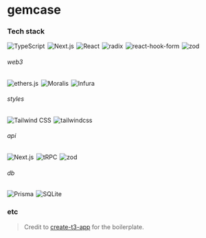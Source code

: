 # gemcase

### Tech stack

<div style="display: flex; gap: 6px;">
  <img alt="TypeScript" src="https://img.shields.io/badge/TypeScript-%232f74c0.svg?&logo=typescript&logoColor=white" />
  <img alt="Next.js" src="https://img.shields.io/badge/Next.js-%23242431.svg?logo=next.js&logoColor=white" />
  <img alt="React" src="https://img.shields.io/badge/React-%236bb9e6.svg?logo=react&logoColor=white" />
  <img alt="radix" src="https://img.shields.io/badge/Radix-%23242431.svg" />
  <img alt="react-hook-form" src="https://img.shields.io/badge/react--hook--form-%23ec5990.svg" />
  <img alt="zod" src="https://img.shields.io/badge/Zod-%233068b7.svg?logo=zod" />
</div>

###### web3
<div style="display: flex; gap: 6px;">
  <img alt="ethers.js" src="https://img.shields.io/badge/ethers.js-%23242431.svg?logo=ethereum&logoColor=white" />
  <img alt="Moralis" src="https://img.shields.io/badge/Moralis-%231abee6.svg" />
  <img alt="Infura" src="https://img.shields.io/badge/Infura-%23ff5833.svg" />
</div>

###### styles
<div style="display: flex; gap: 6px;">
  <img alt="Tailwind CSS" src="https://img.shields.io/badge/Tailwind%20CSS-%2357a7e1.svg?logo=tailwindcss&logoColor=white" />
  <img alt="tailwindcss" src="https://img.shields.io/badge/Sass-%23ce649a.svg?logo=sass&logoColor=white" />
</div>

###### api
<div style="display: flex; gap: 6px;">
  <img alt="Next.js" src="https://img.shields.io/badge/Next.js-%23242431.svg?logo=next.js&logoColor=white" />
  <img alt="tRPC" src="https://img.shields.io/badge/tRPC-%23327db9.svg?logo=trpc&logoColor=white" />
  <img alt="zod" src="https://img.shields.io/badge/Zod-%233068b7.svg?logo=zod" />
</div>

###### db
<div style="display: flex; gap: 6px;">
  <img alt="Prisma" src="https://img.shields.io/badge/Prisma-%235967d8.svg?logo=prisma&logoColor=white" />
  <img alt="SQLite" src="https://img.shields.io/badge/SQLite-%23034a64.svg?logo=sqlite&logoColor=white" />
</div><!-- TODO: Use mongo? -->

### etc

> Credit to [create-t3-app](https://github.com/t3-oss/create-t3-app) for the boilerplate.

